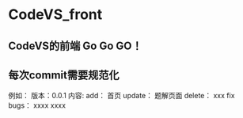 # CodeVS_front
CodeVS的前端
Go Go GO！
----
每次commit需要规范化
----
例如：
版本：0.0.1
内容: 
  add： 首页
  update： 题解页面
  delete： xxx
  fix bugs：
    xxxx
    xxxx

